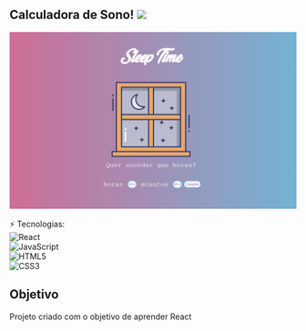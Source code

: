 ## Calculadora de Sono! <img src="https://media4.giphy.com/media/kIRicSBQwa23pYExQT/giphy.gif" width="50px">
![alt text](https://github.com/guidolingip1/React-SleepTime/blob/master/screenshot.png)


⚡ Tecnologias:\
![React](https://img.shields.io/badge/-react-blue?style=flat-square&logo=react)\
![JavaScript](https://img.shields.io/badge/-JavaScript-black?style=flat-square&logo=javascript)\
![HTML5](https://img.shields.io/badge/-HTML5-E34F26?style=flat-square&logo=html5&logoColor=white)\
![CSS3](https://img.shields.io/badge/-CSS3-1572B6?style=flat-square&logo=css3)



## Objetivo

Projeto criado com o objetivo de aprender React

